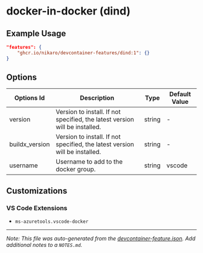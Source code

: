 
# docker-in-docker (dind)



## Example Usage

```json
"features": {
    "ghcr.io/nikaro/devcontainer-features/dind:1": {}
}
```

## Options

| Options Id | Description | Type | Default Value |
|-----|-----|-----|-----|
| version | Version to install. If not specified, the latest version will be installed. | string | - |
| buildx_version | Version to install. If not specified, the latest version will be installed. | string | - |
| username | Username to add to the docker group. | string | vscode |

## Customizations

### VS Code Extensions

- `ms-azuretools.vscode-docker`



---

_Note: This file was auto-generated from the [devcontainer-feature.json](https://github.com/nikaro/devcontainer-features/blob/main/src/dind/devcontainer-feature.json).  Add additional notes to a `NOTES.md`._
